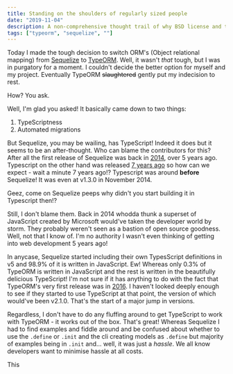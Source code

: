 ```yaml
---
title: Standing on the shoulders of regularly sized people
date: "2019-11-04"
description: A non-comprehensive thought trail of why BSD license and the like are great.
tags: ["typeorm", "sequelize", ""]
---
```


Today I made the tough decision to switch ORM's (Object relational mapping) from [Sequelize](https://github.com/sequelize/sequelize) to [TypeORM](https://github.com/typeorm/typeorm). Well, it wasn't _that_ tough, but I was in purgatory for a moment. I couldn't decide the better option for myself and my project. Eventually TypeORM ~~slaughtered~~ gently put my indecision to rest.

How? You ask.

Well, I'm glad you asked! It basically came down to two things:
1. TypeScriptness
2. Automated migrations

But Sequelize, you may be wailing, has TypeScript! Indeed it does but it seems to be an after-thought. Who can blame the contributors for this? After all the first release of Sequelize was back in [2014](https://github.com/sequelize/cli/releases?after=v0.2.2), over 5 years ago. Typescript on the other hand was released [7 years ago](https://en.wikipedia.org/wiki/TypeScript) so how can we expect - wait a minute 7 years ago!? Typescript was around __before__ Sequelize! It was even at v1.3.0 in November 2014.

Geez, come on Sequelize peeps why didn't you start building it in Typescript then!?

Still, I don't blame them. Back in 2014 whodda thunk a superset of JavaScript created by Microsoft would've taken the developer world by storm. They probably weren't seen as a bastion of open source goodness. Well, not that I know of. I'm no authority I wasn't even thinking of getting into web development 5 years ago!

In anycase, Sequelize started including their own TypesScript definitions in v5 and 98.9% of it is written in JavaScript. Ew! Whereas only 0.3% of TypeORM is written in JavaScript and the rest is written in the beautifully delicious TypeScript! I'm not sure if it has anything to do with the fact that TypeORM's very first release was in [2016](https://github.com/typeorm/typeorm/releases?after=0.1.0). I haven't looked deeply enough to see if they started to use TypeScript at that point, the version of which would've been v2.1.0. That's the start of a major jump in versions.

Regardless, I don't have to do any fluffing around to get TypeScript to work with TypeORM - it works out of the box. That's great! Whereas Sequelize I had to find examples and fiddle around and be confused about whether to use the `.define` or `.init` and the cli creating models as `.define` but majority of examples being in `.init` and... well, it was just a _hassle_. We all know developers want to minimise hassle at all costs.

This
